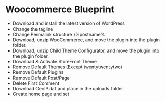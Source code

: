 # Woocommerce Blueprint

* Download and install the latest version of WordPress
* Change the tagline
* Change Permalink structure /%postname%
* Download, unzip WooCommerce, and move the plugin into the plugin folder.
* Download, unzip Child Theme Configurator, and move the plugin into the plugin folder.
* Download & Activate StoreFront Theme
* Remove Default Themes (Except twentytwentytwo)
* Remove Default Plugins
* Remove Default Post/Page
* Delete First Comment
* Download GeoIP.dat and place in the uploads folder
* Create home page and set


